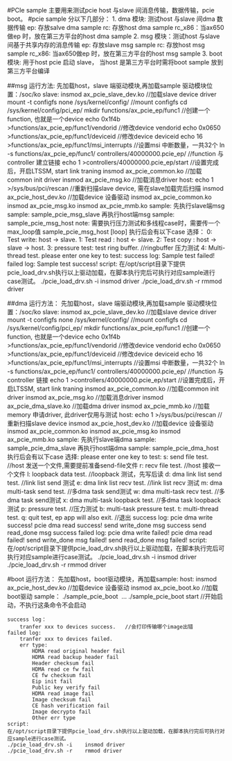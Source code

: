 #PCIe sample 主要用来测试pcie host 与slave 间消息传输，数据传输，pcie boot。
#pcie sample 分以下几部分：
    1. dma 模块: 测试host 与slave 间dma 数据传输
         ep: 存放salve dma sample
         rc: 存放host dma sample
         rc_x86：当ax650做ep 时，放在第三方平台的host dma sample
    2. msg 模块：测试host 与slave 间基于共享内存的消息传输
         ep: 存放slave msg sample
         rc: 存放host msg sample
         rc_x86: 当ax650做ep 时，放在第三方平台的host msg sample
    3. boot 模块:
         用于host pcie 启动 slave， 当host 是第三方平台时需将boot sample 放到第三方平台编译

##msg 运行方法:
    先加载host，slave 端驱动模块,再加载sample
    驱动模块位置：/soc/ko
    slave:
        insmod ax_pcie_slave_dev.ko                                      //加载slave device driver
        mount -t configfs none /sys/kernel/config/                       //mount configfs
        cd /sys/kernel/config/pci_ep/
        mkdir functions/ax_pcie_ep/func1                                 //创建一个function, 也就是一个device
        echo 0x1f4b >functions/ax_pcie_ep/func1/vendorid                 //修改device vendorid
        echo 0x0650 >functions/ax_pcie_ep/func1/deviceid                 //修改device deviceid
        echo 16 >functions/ax_pcie_ep/func1/msi_interrupts               //设置msi 中断数量，一共32个
        ln -s functions/ax_pcie_ep/func1/ controllers/40000000.pcie_ep/  //function 与controller 建立链接
        echo 1 >controllers/40000000.pcie_ep/start                       //设置完成后，开启LTSSM, start link traning
        insmod ax_pcie_common.ko                                         //加载common init driver
        insmod ax_pcie_msg.ko                                            //加载消息driver
    host:
        echo 1 >/sys/bus/pci/rescan                              //重新扫描slave device, 需在slave加载完后扫描
        insmod ax_pcie_host_dev.ko                               //加载device 设备驱动
        insmod ax_pcie_common.ko
        insmod ax_pcie_msg.ko
        insmod ax_pcie_mmb.ko
    sample:
        先执行slave端msg sample: sample_pcie_msg_slave
        再执行host端msg sample: sample_pcie_msg_host
        note: 需要执行压力测试和多线程case时，需要传一个max_loop值 sample_pcie_msg_host [loop]
        执行后会有以下case 选择：
        0: Test write: host -> slave.
        1: Test read : host <- slave.
        2: Test copy : host -> slave -> host.
        3: pressure test: test ring buffer.        //ringbuffer 压力测试
        4: Multi-thread test.
        please enter one key to test:
    success log:
        Sample test failed!
    failed log:
        Sample test success!
    script:
        在/opt/script目录下提供pcie_load_drv.sh执行以上驱动加载，在脚本执行完后可执行对应sample进行case测试。
        ./pcie_load_drv.sh -i    insmod driver
        ./pcie_load_drv.sh -r    rmmod driver


##dma 运行方法：
    先加载host，slave 端驱动模块,再加载sample
    驱动模块位置：/soc/ko
    slave:
        insmod ax_pcie_slave_dev.ko                                      //加载slave device driver
        mount -t configfs none /sys/kernel/config/                       //mount configfs
        cd /sys/kernel/config/pci_ep/
        mkdir functions/ax_pcie_ep/func1                                 //创建一个function, 也就是一个device
        echo 0x1f4b >functions/ax_pcie_ep/func1/vendorid                 //修改device vendorid
        echo 0x0650 >functions/ax_pcie_ep/func1/deviceid                 //修改device deviceid
        echo 16 >functions/ax_pcie_ep/func1/msi_interrupts               //设置msi 中断数量，一共32个
        ln -s functions/ax_pcie_ep/func1/ controllers/40000000.pcie_ep/  //function 与controller 链接
        echo 1 >controllers/40000000.pcie_ep/start                       //设置完成后，开启LTSSM, start link traning
        insmod ax_pcie_common.ko                                         //加载common init driver
        insmod ax_pcie_msg.ko                                            //加载消息driver
        insmod ax_pcie_dma_slave.ko                                      //加载dma driver
        insmod ax_pcie_mmb.ko                                            //加载memory 申请driver, 此driver仅用与测试
    host:
        echo 1 >/sys/bus/pci/rescan                              //重新扫描slave device
        insmod ax_pcie_host_dev.ko                               //加载device 设备驱动
        insmod ax_pcie_common.ko
        insmod ax_pcie_msg.ko
        insmod ax_pcie_mmb.ko
    sample:
        先执行slave端dma sample: sample_pcie_dma_slave
        再执行host端dma sample: sample_pcie_dma_host
        执行后会有以下case 选择:
        please enter one key to test:
        s: send file test.                     //host 发送一个文件,需要提前准备send-file文件
        r: recv file test.                     //host 接收一个文件
        l: loopback data test.                 //loopback 测试，先写后读
        d: dma link list send test.            //link list send 测试
        e: dma link list recv test.            //link list recv 测试
        m: dma multi-task send test.           //多dma task send测试
        w: dma multi-task recv test.           //多dma task send测试
        x: dma multi-task loopback test.       //多dma task loopback测试
        p: pressure test.                      //压力测试
        b: multi-task pressure test.
        t: multi-thread test.
        q: quit test, ep app will also exit.   //退出
    success log:
        pcie dma write success!
        pcie dma read success!
        send write_done msg success
        send read_done msg success
    failed log:
        pcie dma write failed!
        pcie dma read failed!
        send write_done msg failed!
        send read_done msg failed!
    script:
        在/opt/script目录下提供pcie_load_drv.sh执行以上驱动加载，在脚本执行完后可执行对应sample进行case测试。
        ./pcie_load_drv.sh -i    insmod driver
        ./pcie_load_drv.sh -r    rmmod driver

#boot 运行方法：
    先加载host，boot驱动模块，再加载sample:
    host:
        insmod ax_pcie_host_dev.ko                               //加载device 设备驱动
        insmod ax_pcie_boot.ko                                  //加载boot驱动
    sample：
        ./sample_pcie_boot <image bin> <dest addr>
        ...
        ./sample_pcie_boot start   //开始启动，不执行这条命令不会启动

    success log：
        tranfer xxx to devices success.   //会打印传输哪个image出错
    failed log:
        tranfer xxx to devices failed.
        err type:
            HDMA read original header fail
            HDMA read backup header fail
            Header checksum fail
            HDMA read ce fw fail
            CE fw checksum fail
            Eip init fail
            Public key verify fail
            HDMA read image fail
            Image checksum fail
            CE hash verification fail
            Image decrypto fail
            Other err type
    script:
    在/opt/script目录下提供pcie_load_drv.sh执行以上驱动加载，在脚本执行完后可执行对应sample进行case测试。
    ./pcie_load_drv.sh -i    insmod driver
    ./pcie_load_drv.sh -r    rmmod driver
